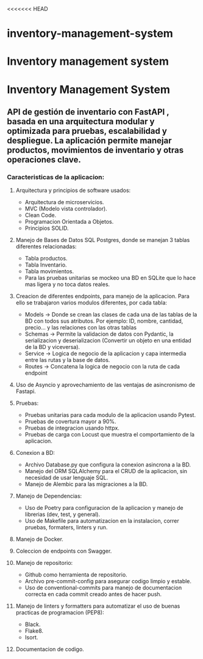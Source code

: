 <<<<<<< HEAD
# inventory-management-system
Inventory management system
=======
# Inventory Management System

## API de gestión de inventario con FastAPI , basada en una arquitectura modular y optimizada para pruebas, escalabilidad y despliegue. La aplicación permite manejar productos, movimientos de inventario y otras operaciones clave.

### Caracteristicas de la aplicacion:

1. Arquitectura y principios de software usados:
    - Arquitectura de microservicios.
    - MVC (Modelo vista controlador).
    - Clean Code.
    - Programacion Orientada a Objetos.
    - Principios SOLID.

2. Manejo de Bases de Datos SQL Postgres, donde se manejan 3 tablas diferentes relacionadas:
    - Tabla productos.
    - Tabla Inventario.
    - Tabla movimientos.
    - Para las pruebas unitarias se mockeo una BD en SQLite que lo hace mas ligera y no toca datos reales.

3. Creacion de diferentes endpoints, para manejo de la aplicacion. Para ello se trabajaron varios modulos diferentes, por cada tabla:
    - Models -> Donde se crean las clases de cada una de las tablas de la BD con todos sus atributos. Por ejemplo: ID, nombre, cantidad, precio... y las relaciones con las otras tablas
    - Schemas -> Permite la validacion de datos con Pydantic, la serializacion y deserializacion (Convertir un objeto en una entidad de la BD y viceversa).
    - Service -> Logica de negocio de la aplicacion y capa intermedia entre las rutas y la base de datos.
    - Routes -> Concatena la logica de negocio con la ruta de cada endpoint

4. Uso de Asyncio y aprovechamiento de las ventajas de asincronismo de Fastapi.

5. Pruebas:
    - Pruebas unitarias para cada modulo de la aplicacion usando Pytest.
    - Pruebas de covertura mayor a 90%.
    - Pruebas de integracion usando httpx.
    - Pruebas de carga con Locust que muestra el comportamiento de la aplicacion.

6. Conexion a BD:
    - Archivo Database.py que configura la conexion asincrona a la BD.
    - Manejo del ORM SQLAlchemy para el CRUD de la aplicacion, sin necesidad de usar lenguaje SQL.
    - Manejo de Alembic para las migraciones a la BD.

7. Manejo de Dependencias:
    - Uso de Poetry para configuracion de la aplicacion y manejo de librerias (dev, test, y general).
    - Uso de Makefile para automatizacion en la instalacion, correr pruebas, formaters, linters y run.

8. Manejo de Docker.

9. Coleccion de endpoints con Swagger.

10. Manejo de repositorio:
    - Github como herramienta de repositorio.
    - Archivo  pre-commit-config para asegurar codigo limpio y estable.
    - Uso de conventional-commits para manejo de documentacion correcta en cada commit creado antes de hacer push.

11. Manejo de linters y formatters para automatizar el uso de buenas practicas de programacion (PEP8):
    - Black.
    - Flake8.
    - Isort.

12. Documentacion de codigo.
